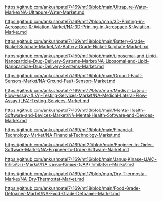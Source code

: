 <p><a href="https://github.com/ankushpatel74169/mt16/blob/main/Ultrapure-Water-Market/NA-Ultrapure-Water-Market.md">https://github.com/ankushpatel74169/mt16/blob/main/Ultrapure-Water-Market/NA-Ultrapure-Water-Market.md</a></p><p><a href="https://github.com/ankushpatel74169/mt17/blob/main/3D-Printing-in-Aerospace-&-Aviation-Market/NA-3D-Printing-in-Aerospace-&-Aviation-Market.md">https://github.com/ankushpatel74169/mt17/blob/main/3D-Printing-in-Aerospace-&-Aviation-Market/NA-3D-Printing-in-Aerospace-&-Aviation-Market.md</a></p><p><a href="https://github.com/ankushpatel74169/mt18/blob/main/Battery-Grade-Nickel-Sulphate-Market/NA-Battery-Grade-Nickel-Sulphate-Market.md">https://github.com/ankushpatel74169/mt18/blob/main/Battery-Grade-Nickel-Sulphate-Market/NA-Battery-Grade-Nickel-Sulphate-Market.md</a></p><p><a href="https://github.com/ankushpatel74169/mt19/blob/main/Liposomal-and-Lipid-Nanoparticle-Drug-Delivery-Systems-Market/NA-Liposomal-and-Lipid-Nanoparticle-Drug-Delivery-Systems-Market.md">https://github.com/ankushpatel74169/mt19/blob/main/Liposomal-and-Lipid-Nanoparticle-Drug-Delivery-Systems-Market/NA-Liposomal-and-Lipid-Nanoparticle-Drug-Delivery-Systems-Market.md</a></p><p><a href="https://github.com/ankushpatel74169/mt16/blob/main/Ground-Fault-Sensors-Market/NA-Ground-Fault-Sensors-Market.md">https://github.com/ankushpatel74169/mt16/blob/main/Ground-Fault-Sensors-Market/NA-Ground-Fault-Sensors-Market.md</a></p><p><a href="https://github.com/ankushpatel74169/mt17/blob/main/Medical-Lateral-Flow-Assay-(LFA)-Testing-Services-Market/NA-Medical-Lateral-Flow-Assay-(LFA)-Testing-Services-Market.md">https://github.com/ankushpatel74169/mt17/blob/main/Medical-Lateral-Flow-Assay-(LFA)-Testing-Services-Market/NA-Medical-Lateral-Flow-Assay-(LFA)-Testing-Services-Market.md</a></p><p><a href="https://github.com/ankushpatel74169/mt18/blob/main/Mental-Health-Software-and-Devices-Market/NA-Mental-Health-Software-and-Devices-Market.md">https://github.com/ankushpatel74169/mt18/blob/main/Mental-Health-Software-and-Devices-Market/NA-Mental-Health-Software-and-Devices-Market.md</a></p><p><a href="https://github.com/ankushpatel74169/mt19/blob/main/Financial-Technology-Market/NA-Financial-Technology-Market.md">https://github.com/ankushpatel74169/mt19/blob/main/Financial-Technology-Market/NA-Financial-Technology-Market.md</a></p><p><a href="https://github.com/ankushpatel74169/mt20/blob/main/Engineer-to-Order-Software-Market/NA-Engineer-to-Order-Software-Market.md">https://github.com/ankushpatel74169/mt20/blob/main/Engineer-to-Order-Software-Market/NA-Engineer-to-Order-Software-Market.md</a></p><p><a href="https://github.com/ankushpatel74169/mt16/blob/main/Janus-Kinase-(JAK)-Inhibitors-Market/NA-Janus-Kinase-(JAK)-Inhibitors-Market.md">https://github.com/ankushpatel74169/mt16/blob/main/Janus-Kinase-(JAK)-Inhibitors-Market/NA-Janus-Kinase-(JAK)-Inhibitors-Market.md</a></p><p><a href="https://github.com/ankushpatel74169/mt17/blob/main/Dry-Thermostat-Market/NA-Dry-Thermostat-Market.md">https://github.com/ankushpatel74169/mt17/blob/main/Dry-Thermostat-Market/NA-Dry-Thermostat-Market.md</a></p><p><a href="https://github.com/ankushpatel74169/mt18/blob/main/Food-Grade-Defoamer-Market/NA-Food-Grade-Defoamer-Market.md">https://github.com/ankushpatel74169/mt18/blob/main/Food-Grade-Defoamer-Market/NA-Food-Grade-Defoamer-Market.md</a></p>
